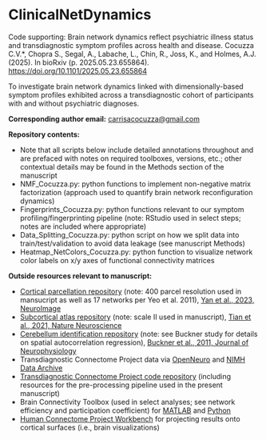 # ClinicalNetDynamics

Code supporting: Brain network dynamics reflect psychiatric illness status and transdiagnostic symptom profiles across health and disease. Cocuzza C.V.*, Chopra S., Segal, A., Labache, L., Chin, R., Joss, K., and Holmes, A.J. (2025). 
In bioRxiv (p. 2025.05.23.655864). https://doi.org/10.1101/2025.05.23.655864

To investigate brain network dynamics linked with dimensionally-based symptom profiles exhibited across a transdiagnostic cohort of participants with and without psychiatric diagnoses. 

**Corresponding author email:** carrisacocuzza@gmail.com

**Repository contents:**
* Note that all scripts below include detailed annotations throughout and are prefaced with notes on required toolboxes, versions, etc.; other contextual details may be found in the Methods section of the manuscript
* NMF_Cocuzza.py: python functions to implement non-negative matrix factorization (approach used to quantify brain network reconfiguration dynamics)
* Fingerprints_Cocuzza.py: python functions relevant to our symptom profiling/fingerprinting pipeline (note: RStudio used in select steps; notes are included where appropriate)
* Data_Splitting_Cocuzza.py: python script on how we split data into train/test/validation to avoid data leakage (see manuscript Methods)
* Heatmap_NetColors_Cocuzza.py: python function to visualize network color labels on x/y axes of functional connectivity matrices 

**Outside resources relevant to manuscript:**
* [Cortical parcellation repository](https://github.com/ThomasYeoLab/CBIG/tree/master/stable_projects/brain_parcellation/Yan2023_homotopic) (note: 400 parcel resolution used in mansucript as well as 17 networks per Yeo et al. 2011), [Yan et al., 2023, NeuroImage](https://www.sciencedirect.com/science/article/pii/S1053811923001568?via%3Dihub)
* [Subcortical atlas repository](https://github.com/yetianmed/subcortex?tab=readme-ov-file) (note: scale II used in manuscript), [Tian et al., 2021, Nature Neuroscience](https://www.nature.com/articles/s41593-020-00711-6.epdf?sharing_token=Fzk9fg_oTs49l2_4GcFHvtRgN0jAjWel9jnR3ZoTv0OcoEh_rWSSGTYcOuTVFJlvyoz7cKiJgYmHRlYIGzAnNt5tMyMZIXn3xdgdMC_wzDAONIDh5m0cUiLGzNChnEK_AHqVJl2Qrno8-hzk8CanTnXjGX3rRfZX3WXgTLew1oE%3D)
* [Cerebellum identification repository](https://github.com/DiedrichsenLab/cerebellar_atlases/tree/master/Buckner_2011) (note: see Buckner study for details on spatial autocorrelation regression), [Buckner et al., 2011, Journal of Neurophysiology](https://pubmed.ncbi.nlm.nih.gov/21795627/)
* Transdiagnostic Connectome Project data via [OpenNeuro](https://openneuro.org/datasets/ds005237) and [NIMH Data Archive](https://nda.nih.gov/study.html?id=2932)
* [Transdiagnostic Connectome Project code repository](https://github.com/HolmesLab/TransdiagnosticConnectomeProject) (including resources for the pre-processing pipeline used in the present manuscript)
* Brain Connectivity Toolbox (used in select analyses; see network efficiency and participation coefficient) for [MATLAB](https://sites.google.com/site/bctnet/) and [Python](https://pypi.org/project/bctpy/)
* [Human Connectome Project Workbench](https://www.humanconnectome.org/software/connectome-workbench) for projecting results onto cortical surfaces (i.e., brain visualizations)
